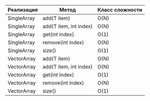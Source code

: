 Реализация    | Метод                  | Класс сложности
------------- |------------------------| ----------
SingleArray   | add(T item)            | O(N)
SingleArray   | add(T item, int index) | O(N)
SingleArray   | get(int index)         | O(1)
SingleArray   | remove(int index)      | O(N)
SingleArray   | size()                 | O(1)
VectorArray   | add(T item)            | O(N)
VectorArray   | add(T item, int index) | O(N)
VectorArray   | get(int index)         | O(1)
VectorArray   | remove(int index)      | O(N)
VectorArray   | size()                 | O(1)
